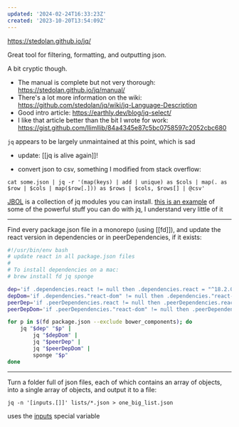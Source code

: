 ```yaml
---
updated: '2024-02-24T16:33:23Z'
created: '2023-10-20T13:54:09Z'
---
```

https://stedolan.github.io/jq/

Great tool for filtering, formatting, and outputting json.

A bit cryptic though.

- The manual is complete but not very thorough: https://stedolan.github.io/jq/manual/
- There's a lot more information on the wiki: https://github.com/stedolan/jq/wiki/jq-Language-Description
- Good intro article: https://earthly.dev/blog/jq-select/
- I like that article better than the bit I wrote for work: https://gist.github.com/llimllib/84a4345e87c5bc0758597c2052cbc680

`jq` appears to be largely unmaintained at this point, which is sad
- update: [[jq is alive again]]!

- convert json to csv, something I modified from stack overflow:

```
cat some.json | jq -r '(map(keys) | add | unique) as $cols | map(. as $row | $cols | map($row[.])) as $rows | $cols, $rows[] | @csv'
```

[JBOL](https://github.com/fadado/JBOL#-jbol-) is a collection of jq modules you can install. [this is an example](https://github.com/fadado/JBOL/blob/master/fadado.github.io/array/array.jq) of some of the powerful stuff you can do with jq, I understand very little of it

---

Find every package.json file in a monorepo (using [[fd]]), and update the react version in dependencies or in peerDependencies, if it exists:

```bash
#!/usr/bin/env bash
# update react in all package.json files
#
# To install dependencies on a mac:
# brew install fd jq sponge

dep='if .dependencies.react != null then .dependencies.react = "^18.2.0" else . end'
depDom='if .dependencies."react-dom" != null then .dependencies."react-dom" = "^18.2.0" else . end'
peerDep='if .peerDependencies.react != null then .peerDependencies.react = "18.x" else . end'
peerDepDom='if .peerDependencies."react-dom" != null then .peerDependencies."react-dom" = "18.x" else . end'

for p in $(fd package.json --exclude bower_components); do
    jq "$dep" "$p" | 
        jq "$depDom" | 
        jq "$peerDep" | 
        jq "$peerDepDom" | 
        sponge "$p"
done
```

---

Turn a folder full of json files, each of which contains an array of objects, into a single array of objects, and output it to a file:

```console
jq -n '[inputs.[]]' lists/*.json > one_big_list.json
```

uses the [inputs](https://jqlang.github.io/jq/manual/v1.7/#inputs) special variable
